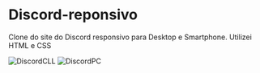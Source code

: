 # Discord-reponsivo
Clone do site do Discord responsivo para Desktop e Smartphone.
Utilizei HTML e CSS

![DiscordCLL](https://github.com/isabela-rodriguesch/Discord-reponsivo/assets/130769029/e39381cb-a696-4ec4-b3fd-72fbe6ccffdd)
![DiscordPC](https://github.com/isabela-rodriguesch/Discord-reponsivo/assets/130769029/7e870273-0a48-409b-ba69-463dfe69368b)

